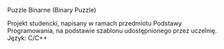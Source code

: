 Puzzle Binarne (Binary Puzzle)

Projekt studencki, napisany w ramach przedmiotu Podstawy Programowania, na podstawie szablonu udostępnionego przez uczelnię.
Język: C/C++
